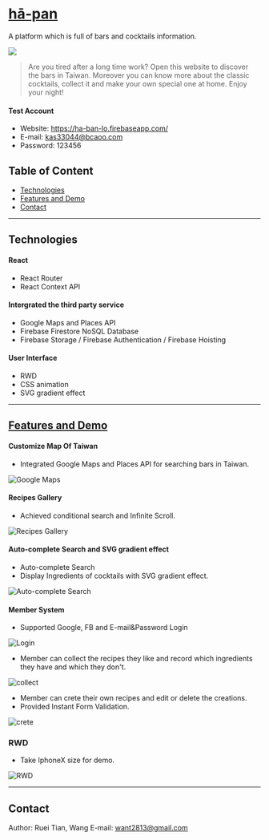 # [hā-pan](https://ha-ban-lo.firebaseapp.com/)

A platform which is full of bars and cocktails information.

![](https://i.imgur.com/Yu5SkTe.gif)


> Are you tired after a long time work? 
> Open this website to discover the bars in Taiwan. 
> Moreover you can know more about the classic cocktails, collect it and make your own special one at home. Enjoy your night! 

#### Test Account
- Website: https://ha-ban-lo.firebaseapp.com/
- E-mail: kas33044@bcaoo.com
- Password: 123456

## Table of Content
* [Technologies](#Technologies)
* [Features and Demo](#Features-and-Demo)
* [Contact](#Contact)

---
## Technologies

#### React
* React Router
* React Context API

#### Intergrated the third party service
* Google Maps and Places API
* Firebase Firestore NoSQL Database
* Firebase Storage / Firebase Authentication / Firebase Hoisting

#### User Interface
* RWD
* CSS animation
* SVG gradient effect

---
## [Features and Demo](https://ha-ban-lo.firebaseapp.com/)
#### Customize Map Of Taiwan
* Integrated Google Maps and Places API for searching bars in Taiwan.

![Google Maps](https://i.imgur.com/4SzIHNc.gif)

#### Recipes Gallery
* Achieved conditional search and Infinite Scroll.

![Recipes Gallery](https://i.imgur.com/3IRQ5Q5.gif)


#### Auto-complete Search and SVG gradient effect 

* Auto-complete Search
* Display Ingredients of cocktails with SVG gradient effect.

![Auto-complete Search](https://i.imgur.com/CTalSp5.gif)


#### Member System
* Supported Google, FB and E-mail&Password Login

![Login](https://i.imgur.com/e8hZzMU.gif)
* Member can collect the recipes they like and record which ingredients they have and which they don't. 

![collect](https://i.imgur.com/pqz37yE.gif)

* Member can crete their own recipes and edit or delete the creations.
* Provided Instant Form Validation.

![crete](https://i.imgur.com/HmAWhIx.gif)

### RWD 

* Take IphoneX size for demo.

![RWD](https://firebasestorage.googleapis.com/v0/b/ha-ban-lo.appspot.com/o/assets%2Fha-ban-lo%2Fmobile.gif?alt=media&token=ef43a3fc-14cd-47ce-a854-5b28655aebec)


--- 
## Contact
Author: Ruei Tian, Wang
E-mail: [want2813@gmail.com](mailto:want2813@gmail.com)

